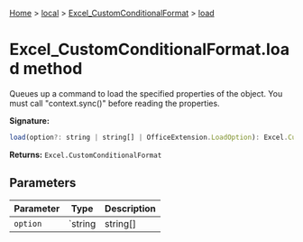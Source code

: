 [Home](./index) &gt; [local](local.md) &gt; [Excel\_CustomConditionalFormat](local.excel_customconditionalformat.md) &gt; [load](local.excel_customconditionalformat.load.md)

# Excel\_CustomConditionalFormat.load method

Queues up a command to load the specified properties of the object. You must call "context.sync()" before reading the properties.

**Signature:**
```javascript
load(option?: string | string[] | OfficeExtension.LoadOption): Excel.CustomConditionalFormat;
```
**Returns:** `Excel.CustomConditionalFormat`

## Parameters

|  Parameter | Type | Description |
|  --- | --- | --- |
|  `option` | `string | string[] | OfficeExtension.LoadOption` |  |

